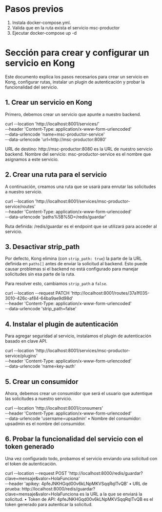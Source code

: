 
# Pasos previos

 1. Instala docker-compose.yml.
 2. Valida que en la ruta exista el servicio msc-productor
 3. Ejecutar docker-compose up -d


# Sección para crear y configurar un servicio en Kong
Este documento explica los pasos necesarios para crear un servicio en Kong, configurar rutas, instalar un plugin de autenticación y probar la funcionalidad del servicio.

## 1. Crear un servicio en Kong

Primero, debemos crear un servicio que apunte a nuestro backend.

curl --location 'http://localhost:8001/services/' \
--header 'Content-Type: application/x-www-form-urlencoded' \
--data-urlencode 'name=msc-productor-service' \
--data-urlencode 'url=http://msc-productor:8080'    

URL de destino: http://msc-productor:8080 es la URL de nuestro servicio backend.
Nombre del servicio: msc-productor-service es el nombre que asignamos a este servicio.



## 2. Crear una ruta para el servicio

A continuación, creamos una ruta que se usará para enrutar las solicitudes a nuestro servicio.


curl --location 'http://localhost:8001/services/msc-productor-service/routes' \
--header 'Content-Type: application/x-www-form-urlencoded' \
--data-urlencode 'paths%5B%5D=/redis/guardar'

Ruta definida: /redis/guardar es el endpoint que se utilizará para acceder al servicio.


## 3. Desactivar strip_path

Por defecto, Kong elimina (con `strip_path: true`) la parte de la URL definida en `paths[]` antes de enviar la solicitud al backend. Esto puede causar problemas si el backend no está configurado para manejar solicitudes sin esa parte de la ruta.

Para resolver esto, cambiamos `strip_path` a `false`.


curl --location --request PATCH 'http://localhost:8001/routes/37a1f035-3010-426c-af84-64ba9ae9d98d' \
--header 'Content-Type: application/x-www-form-urlencoded' \
--data-urlencode 'strip_path=false'


## 4. Instalar el plugin de autenticación
Para agregar seguridad al servicio, instalamos el plugin de autenticación basado en clave API.

curl --location 'http://localhost:8001/services/msc-productor-service/plugins' \
--header 'Content-Type: application/x-www-form-urlencoded' \
--data-urlencode 'name=key-auth'


## 5. Crear un consumidor
Ahora, debemos crear un consumidor que será el usuario que autentique las solicitudes a nuestro servicio.

curl --location 'http://localhost:8001/consumers' \
--header 'Content-Type: application/x-www-form-urlencoded' \
--data-urlencode 'username=upsadmin'
•	Nombre del consumidor: upsadmin es el nombre del consumidor.


## 6. Probar la funcionalidad del servicio con el token generado
Una vez configurado todo, probamos el servicio enviando una solicitud con el token de autenticación.

curl --location --request POST 'http://localhost:8000/redis/guardar?clave=mensaje&valor=HolaFunciona' \
--header 'apikey: 4pfeJNKHGqd00v6kLNpMKVSqqRqlTvQB'
•	URL de prueba: http://localhost:8000/redis/guardar?clave=mensaje&valor=HolaFunciona es la URL a la que se enviará la solicitud.
•	Token de API: 4pfeJNKHGqd00v6kLNpMKVSqqRqlTvQB es el token generado para autenticar la solicitud.
